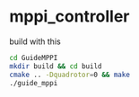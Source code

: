 # mppi_controller

build with this

```bash
cd GuideMPPI
mkdir build && cd build
cmake .. -Dquadrotor=0 && make
./guide_mppi
```
